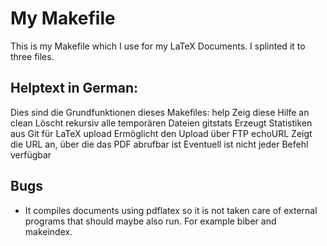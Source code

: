 # My Makefile

This is my Makefile which I use for my LaTeX Documents. I splinted it to three
files.

## Helptext in German:
Dies sind die Grundfunktionen dieses Makefiles:
 help		Zeig diese Hilfe an
 clean		Löscht rekursiv alle temporären Dateien
 gitstats	Erzeugt Statistiken aus Git für LaTeX
 upload		Ermöglicht den Upload über FTP
 echoURL	Zeigt die URL an, über die das PDF abrufbar ist
Eventuell ist nicht jeder Befehl verfügbar

## Bugs

* It compiles documents using pdflatex so it is not taken care of external
  programs that should maybe also run. For example biber and makeindex.
